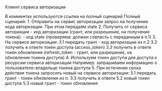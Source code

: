 Клиент сервиса авторизации



В комментах используются ссылки на полный сценарий
Полный сценарий:
    1. Отправить на сервис авторизации запрос на получение кода авторизации. При этом передаём state
    2. Получить от сервиса авториации 
        - код авторизации (грант, или разрешение, на получение токена). 
        - код state (проверяем: должен совпасть с переданным в п.1)
    3. На сервисе авторизации:
        3.1 передать грант - код авторизации из п.2
        3.2 получить в ответе токен доступа (access_token)
        3.3 получить в ответе токен обновления (refresh_token - грант, или разрешение, на обновление токена доступа)
    4. Используем токен доступа для доступа к ресурсам сервиса авторизации
        Например: запрашиваем информацию о пользователе-владельце токена доступа
    5. При истечении срока действия токена запросить новый на сервисе авторизации:
        5.1 передать грант - токен обновления из п. 3.3
        получить в ответе 
        5.2 новый токен доступа
        5.3 новый грант - токен обновления